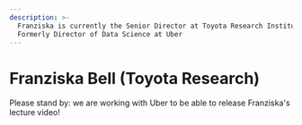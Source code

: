 ```yaml
---
description: >-
  Franziska is currently the Senior Director at Toyota Research Institute,
  Formerly Director of Data Science at Uber
---
```


# Franziska Bell \(Toyota Research\)

Please stand by: we are working with Uber to be able to release Franziska's lecture video!

